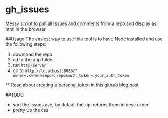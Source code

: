 gh_issues
=========

Messy script to pull all issues and comments from a repo and display as html in the browser

##Usage
The easiest way to use this tool is to have Node installed and use the following steps:

1. download the repo
2. cd to the app folder
3. run `http-server`
4. go to `http://localhost:8080/?owner=:owner&repo=:repo&auth_token=:your_auth_token`

** Read about creating a personal token in this [github blog post](https://github.com/blog/1509-personal-api-tokens)

##TODO
* sort the issues asc, by default the api returns them in desc order
* pretty up the css


